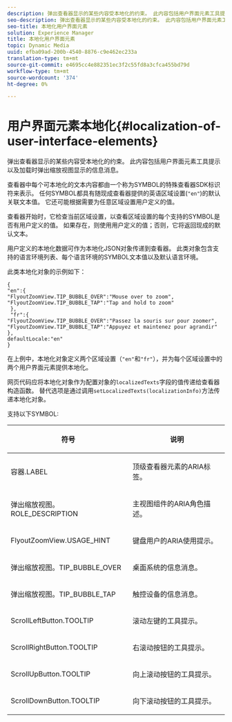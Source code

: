 ```yaml
---
description: 弹出查看器显示的某些内容受本地化的约束。 此内容包括用户界面元素工具提示以及加载时弹出缩放视图显示的信息消息。
seo-description: 弹出查看器显示的某些内容受本地化的约束。 此内容包括用户界面元素工具提示以及加载时弹出缩放视图显示的信息消息。
seo-title: 本地化用户界面元素
solution: Experience Manager
title: 本地化用户界面元素
topic: Dynamic Media
uuid: efba09ad-200b-4540-8876-c9e462ec233a
translation-type: tm+mt
source-git-commit: e4695cc4e882351ec3f2c55fd8a3cfca455bd79d
workflow-type: tm+mt
source-wordcount: '374'
ht-degree: 0%

---
```



# 用户界面元素本地化{#localization-of-user-interface-elements}

弹出查看器显示的某些内容受本地化的约束。 此内容包括用户界面元素工具提示以及加载时弹出缩放视图显示的信息消息。

查看器中每个可本地化的文本内容都由一个称为SYMBOL的特殊查看器SDK标识符来表示。 任何SYMBOL都具有随现成查看器提供的英语区域设置(`"en"`)的默认关联文本值。 它还可能根据需要为任意区域设置用户定义的值。

查看器开始时，它检查当前区域设置，以查看区域设置的每个支持的SYMBOL是否有用户定义的值。 如果存在，则使用用户定义的值；否则，它将返回现成的默认文本。

用户定义的本地化数据可作为本地化JSON对象传递到查看器。 此类对象包含支持的语言环境列表、每个语言环境的SYMBOL文本值以及默认语言环境。

此类本地化对象的示例如下：

```
{ 
"en":{ 
"FlyoutZoomView.TIP_BUBBLE_OVER":"Mouse over to zoom", 
"FlyoutZoomView.TIP_BUBBLE_TAP":"Tap and hold to zoom" 
 }, 
 "fr":{ 
"FlyoutZoomView.TIP_BUBBLE_OVER":"Passez la souris sur pour zoomer", 
"FlyoutZoomView.TIP_BUBBLE_TAP":"Appuyez et maintenez pour agrandir" 
}, 
defaultLocale:"en" 
}
```

在上例中，本地化对象定义两个区域设置（`"en"`和`"fr"`），并为每个区域设置中的两个用户界面元素提供本地化。

网页代码应将本地化对象作为配置对象的`localizedTexts`字段的值传递给查看器构造函数。 替代选项是通过调用`setLocalizedTexts(localizationInfo)`方法传递本地化对象。

支持以下SYMBOL:

<table id="table_58C40353B7244335872350C98DF2CFB3"> 
 <thead> 
  <tr> 
   <th colname="col1" class="entry"> <p>符号 </p> </th> 
   <th colname="col2" class="entry"> <p>说明 </p> </th> 
  </tr> 
 </thead>
 <tbody> 
  <tr> 
   <td colname="col1"> <p> <span class="codeph"> 容器.LABEL  </span> </p> </td> 
   <td colname="col2"> <p>顶级查看器元素的ARIA标签。 </p> </td> 
  </tr> 
  <tr> 
   <td colname="col1"> <p> <span class="codeph"> 弹出缩放视图。ROLE_DESCRIPTION  </span> </p> </td> 
   <td colname="col2"> <p>主视图组件的ARIA角色描述。 </p> </td> 
  </tr> 
  <tr> 
   <td colname="col1"> <p> <span class="codeph"> FlyoutZoomView.USAGE_HINT  </span> </p> </td> 
   <td colname="col2"> <p>键盘用户的ARIA使用提示。 </p> </td> 
  </tr> 
  <tr> 
   <td colname="col1"> <p> <span class="codeph"> 弹出缩放视图。TIP_BUBBLE_OVER  </span> </p> </td> 
   <td colname="col2"> <p>桌面系统的信息消息。 </p> </td> 
  </tr> 
  <tr> 
   <td colname="col1"> <p> <span class="codeph"> 弹出缩放视图。TIP_BUBBLE_TAP  </span> </p> </td> 
   <td colname="col2"> <p>触控设备的信息消息。 </p> </td> 
  </tr> 
  <tr> 
   <td colname="col1"> <p> <span class="codeph"> ScrollLeftButton.TOOLTIP  </span> </p> </td> 
   <td colname="col2"> <p>滚动左键的工具提示。 </p> </td> 
  </tr> 
  <tr> 
   <td colname="col1"> <p> <span class="codeph"> ScrollRightButton.TOOLTIP  </span> </p> </td> 
   <td colname="col2"> <p>右滚动按钮的工具提示。 </p> </td> 
  </tr> 
  <tr> 
   <td colname="col1"> <p> <span class="codeph"> ScrollUpButton.TOOLTIP  </span> </p> </td> 
   <td colname="col2"> <p>向上滚动按钮的工具提示。 </p> </td> 
  </tr> 
  <tr> 
   <td colname="col1"> <p> <span class="codeph"> ScrollDownButton.TOOLTIP  </span> </p> </td> 
   <td colname="col2"> <p>向下滚动按钮的工具提示。 </p> </td> 
  </tr> 
 </tbody> 
</table>

